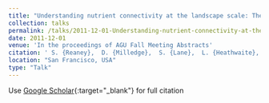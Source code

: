 ```yaml
---
title: "Understanding nutrient connectivity at the landscape scale: The use of the SCIMAP approach in the UK and Ireland"
collection: talks
permalink: /talks/2011-12-01-Understanding-nutrient-connectivity-at-the-landscape-scale-The-use-of-the-SCIMAP-approach-in-the-UK-and-Ireland
date: 2011-12-01
venue: 'In the proceedings of AGU Fall Meeting Abstracts'
citation: ' S. {Reaney},  D. {Milledge},  S. {Lane},  L. {Heathwaite},  M. {Shore},  A. {Melland},  P. {Jordan}, &quot;Understanding nutrient connectivity at the landscape scale: The use of the SCIMAP approach in the UK and Ireland.&quot; In the proceedings of AGU Fall Meeting Abstracts, 2011.'
location: "San Francisco, USA"
type: "Talk"
---
```

Use [Google Scholar](https://scholar.google.com/scholar?q=Understanding+nutrient+connectivity+at+the+landscape+scale:+The+use+of+the+SCIMAP+approach+in+the+UK+and+Ireland){:target="_blank"} for full citation
